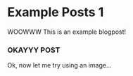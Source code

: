 # Example Posts 1 


WOOWWW This is an example blogpost!


### OKAYYY POST

Ok, now let me try using an image...

